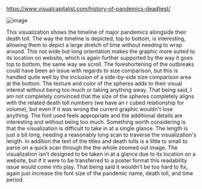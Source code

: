 https://www.visualcapitalist.com/history-of-pandemics-deadliest/

![image](https://github.com/Termite1/reflections/assets/67423556/00d2e8e4-2f4f-46f8-be85-21d9e0f6eb8d)

This visualization shows the timeline of major pandemics alongside their death toll. The way the timeline is depicted, top to bottom, is interesting, allowing them to depict a large stretch of time without needing to wrap around. This not wide but long orientation makes the graphic more suited to its location on website, which is again further supported by the way it goes top to bottom, the same way we scroll. The foreshortening of the outbreaks could have been an issue with regards to size comparison, but this is handled quite well by the inclusion of a side-by-side size comparison area at the bottom. The texture and color of the spheres adds to their visual interest without being too much or taking anything away. That being said, I am not completely convinced that the size of the spheres completely aligns with the related death toll numbers (we have an r cubed relationship for volume), but even if it was wrong the current graphic wouldn't lose anything. The font used feels appropriate and the additional details are interesting and without being too much. Something worth considering is that the visualization is difficult to take in at a single glance. The length is just a bit long, needing a reasonably long scan to traverse the visualization's length. In addition the text of the titles and death tolls is a little to small to parse on a quick scan through the the whole zoomed out image. The visualization isn't designed to be taken in at a glance due to its location on a website, but if it were to be transferred to a poster format this readability issue would come into play. That being said it wouldn't be too hard to fix, again just increase the font size of the pandemic name, death toll, and time period.
